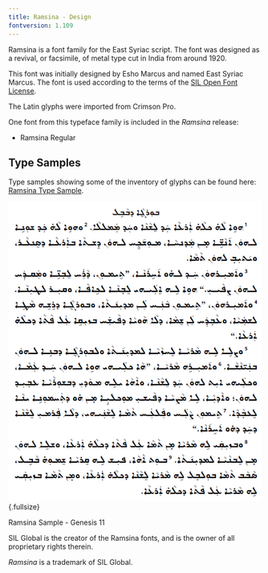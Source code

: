 ```yaml
---
title: Ramsina - Design
fontversion: 1.109
---
```


Ramsina is a font family for the East Syriac script. The font was designed as a revival, or facsimile, of metal type cut in India from around 1920.

This font was initially designed by Esho Marcus and named East Syriac Marcus. The font is used according to the terms of the [SIL Open Font License](https://openfontlicense.org/).

The Latin glyphs were imported from Crimson Pro.

One font from this typeface family is included in the *Ramsina* release:

* Ramsina Regular

## Type Samples

Type samples showing some of the inventory of glyphs can be found here: 
[Ramsina Type Sample](sample.md).

![Ramsina Sample - Genesis 11](../assets/images/RamsinaGen11.png){.fullsize}
<figcaption>Ramsina Sample - Genesis 11</figcaption>

SIL Global is the creator of the Ramsina fonts, and is the owner of all proprietary rights therein.

*Ramsina* is a trademark of SIL Global.